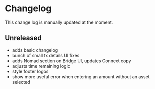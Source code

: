 Changelog
=========

This change log is manually updated at the moment.

Unreleased
--------------------------------
- adds basic changelog
- bunch of small tx details UI fixes
- adds Nomad section on Bridge UI, updates Connext copy
- adjusts time remaining logic
- style footer logos
- show more useful error when entering an amount without an asset selected
